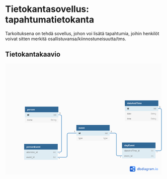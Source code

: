 # Tietokantasovellus: tapahtumatietokanta

Tarkoituksena on tehdä sovellus, johon voi lisätä tapahtumia, joihin henkilöt voivat sitten merkitä osallistuvansa/kiinnostuneisuutta/tms.


## Tietokantakaavio

![kuva tietokantakaaviosta](dokumentaatio/kuvat/tapahtumatietokanta.png)

